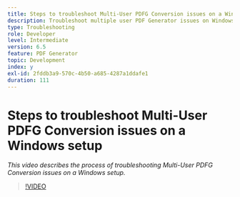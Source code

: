 ```yaml
---
title: Steps to troubleshoot Multi-User PDFG Conversion issues on a Windows setup
description: Troubleshoot multiple user PDF Generator issues on Windows Setup.
type: Troubleshooting
role: Developer
level: Intermediate
version: 6.5
feature: PDF Generator
topic: Development
index: y
exl-id: 2fddb3a9-570c-4b50-a685-4287a1ddafe1
duration: 111
---
```

# Steps to troubleshoot Multi-User PDFG Conversion issues on a Windows setup

*This video describes the process of troubleshooting Multi-User PDFG Conversion issues on a Windows setup.*

>[!VIDEO](https://video.tv.adobe.com/v/335550?quality=12&learn=on)
